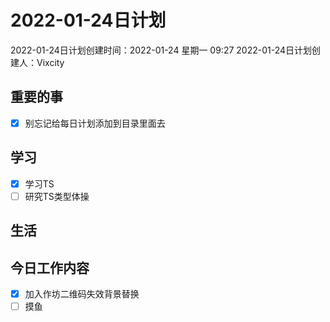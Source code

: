 # 2022-01-24日计划

2022-01-24日计划创建时间：2022-01-24 星期一  09:27
2022-01-24日计划创建人：Vixcity

## 重要的事
- [x] 别忘记给每日计划添加到目录里面去

## 学习
- [x] 学习TS
- [ ] 研究TS类型体操

## 生活

## 今日工作内容
- [x] 加入作坊二维码失效背景替换
- [ ] 摸鱼